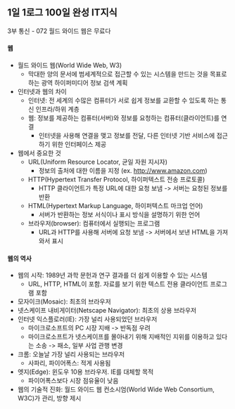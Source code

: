## 1일 1로그 100일 완성 IT지식

3부 통신 - 072 월드 와이드 웹은 무료다

#### 웹

- 월드 와이드 웹(World Wide Web, W3)
  - 막대한 양의 문서에 범세계적으로 접근할 수 있는 시스템을 만드는 것을 목표로 하는 광역 하이퍼미디어 정보 검색 계획
- 인터넷과 웹의 차이
  - 인터넷: 전 세계의 수많은 컴퓨터가 서로 쉽게 정보를 교환할 수 있도록 하는 통신 인프라/하위 계층
  - 웹: 정보를 제공하는 컴퓨터(서버)와 정보를 요청하는 컴퓨터(클라이언트)를 연결
    - 인터넷을 사용해 연결을 맺고 정보를 전달, 다른 인터넷 기반 서비스에 접근하기 위한 인터페이스 제공
- 웹에서 중요한 것
  - URL(Uniform Resource Locator, 균일 자원 지시자)
    - 정보의 출처에 대한 이름을 지정 (ex. http://www.amazon.com)
  - HTTP(Hypertext Transfer Protocol, 하이퍼텍스트 전송 프로토콜)
    - HTTP 클라이언트가 특정 URL에 대한 요청 보냄 -> 서버는 요청된 정보를 반환
  - HTML(Hypertext Markup Language, 하이퍼텍스트 마크업 언어)
    - 서버가 반환하는 정보 서식이나 표시 방식을 설명하기 위한 언어
  - 브라우저(browser): 컴퓨터에서 실행되는 프로그램
    - URL과 HTTP를 사용해 서버에 요청 보냄 -> 서버에서 보낸 HTML을 가져와서 표시

#### 웹의 역사

- 웹의 시작: 1989년 과학 문헌과 연구 결과를 더 쉽게 이용할 수 있는 시스템
  - URL, HTTP, HTML이 포함. 자료를 보기 위한 텍스트 전용 클라이언트 프로그램 포함
- 모자이크(Mosaic): 최초의 브라우저
- 넷스케이프 내비게이터(Netscape Navigator): 최초의 상용 브라우저
- 인터넷 익스플로러(IE): 가장 널리 사용되었던 브라우저
  - 마이크로소프트의 PC 시장 지배 -> 반독점 우려
  - 마이크로소프트가 넷스케이프를 몰아내기 위해 지배적인 지위를 이용하고 있다는 소송 -> 패소, 일부 사업 관행 변경
- 크롬: 오늘날 가장 널리 사용되는 브라우저
  - 사파리, 파이어폭스: 적게 사용됨
- 엣지(Edge): 윈도우 10용 브라우저. IE를 대체할 목적
  - 파이어폭스보다 시장 점유율이 낮음
- 웹의 기술적 진화: 월드 와이드 웹 컨소시엄(World Wide Web Consortium, W3C)가 관리, 방향 제시
